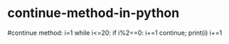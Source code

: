 # continue-method-in-python
#continue method:
i=1
while i<=20:
  if i%2==0:
    i+=1
    continue;
print(i)
i+=1
